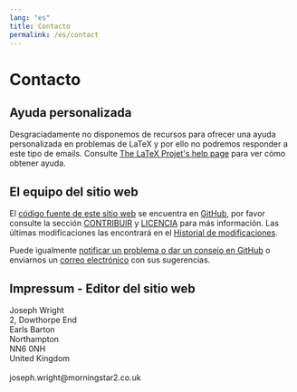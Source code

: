 ```yaml
---
lang: "es"
title: Contacto
permalink: /es/contact
---
```


# Contacto

## Ayuda personalizada

Desgraciadamente no disponemos de recursos para ofrecer una ayuda personalizada en problemas de LaTeX y por ello no podremos responder a este tipo de emails. Consulte [The LaTeX Projet's help page](https://www.latex-project.org/help/) para ver cómo obtener ayuda.   

## El equipo del sitio web

El [código fuente de este sitio web](https://github.com/learnlatex/learnlatex.github.io/) se encuentra en [GitHub](https://github.com/learnlatex/), por favor consulte la sección [CONTRIBUIR](../CONTRIBUTING) y [LICENCIA](../LICENSE) para más información. Las últimas modificaciones las encontrará en el [Historial de modificaciones](../CHANGELOG).

Puede igualmente [notificar un problema o dar un consejo en GitHub](https://github.com/learnlatex/learnlatex.github.io/issues) o enviarnos un [correo electrónico](mailto:texfaq@texfaq.org) con sus sugerencias.

## Impressum - Editor del sitio web

<p>Joseph Wright<br>
2, Dowthorpe End<br>
Earls Barton<br>
Northampton<br>
NN6 0NH<br>
United Kingdom<br>
<br>joseph.wright@morningstar2.co.uk</p>
